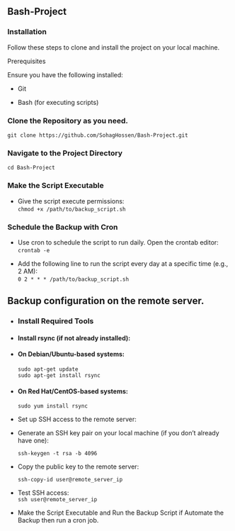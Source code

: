 ## Bash-Project  


### Installation  

Follow these steps to clone and install the project on your local machine.  

Prerequisites  

Ensure you have the following installed:  

- Git  

- Bash (for executing scripts)

### Clone the Repository as you need.
`git clone https://github.com/SohagHossen/Bash-Project.git`  

### Navigate to the Project Directory  
`cd Bash-Project`  

### Make the Script Executable  
* Give the script execute permissions:  
 `chmod +x /path/to/backup_script.sh`  

### Schedule the Backup with Cron  
* Use cron to schedule the script to run daily. Open the crontab editor:  
`crontab -e`  
- Add the following line to run the script every day at a specific time (e.g., 2 AM):  
`0 2 * * * /path/to/backup_script.sh`

## Backup configuration on the remote server.

- ### Install Required Tools  

- #### Install rsync (if not already installed):  

- #### On Debian/Ubuntu-based systems:  
  `sudo apt-get update`  
  `sudo apt-get install rsync`  

- ####  On Red Hat/CentOS-based systems:

  `sudo yum install rsync`
  
- Set up SSH access to the remote server:  

- Generate an SSH key pair on your local machine (if you don’t already have one):  

  `ssh-keygen -t rsa -b 4096  `

- Copy the public key to the remote server:  
  
  `ssh-copy-id user@remote_server_ip`  
- Test SSH access:  
  `ssh user@remote_server_ip `
 
 - Make the Script Executable and Run the Backup Script if Automate the Backup then run a cron job.
